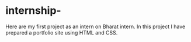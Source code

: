 # internship-
Here are my first project as an intern on Bharat intern.
In this project I have prepared a portfolio site using HTML and CSS. 
